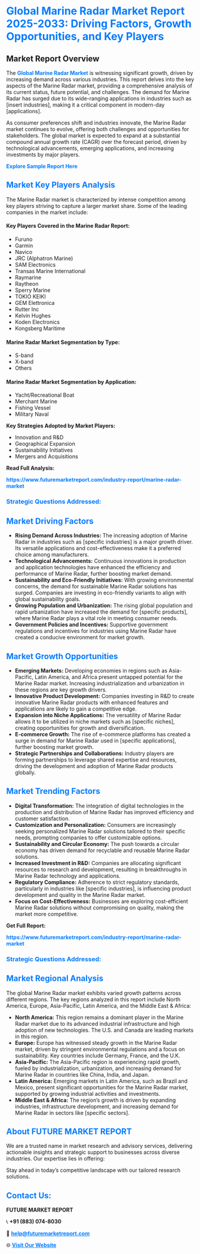 <h1 style="color: #007BFF;">Global Marine Radar Market Report 2025-2033: Driving Factors, Growth Opportunities, and Key Players</h1>

<section id="overview">
<h2>Market Report Overview</h2>
<p>The <a href="https://www.futuremarketreport.com/industry-report/marine-radar-market" style="color: #007BFF; text-decoration: none;"><strong>Global Marine Radar Market</strong></a> is witnessing significant growth, driven by increasing demand across various industries. This report delves into the key aspects of the Marine Radar market, providing a comprehensive analysis of its current status, future potential, and challenges. The demand for Marine Radar has surged due to its wide-ranging applications in industries such as [insert industries], making it a critical component in modern-day [applications].</p>
<p>As consumer preferences shift and industries innovate, the Marine Radar market continues to evolve, offering both challenges and opportunities for stakeholders. The global market is expected to expand at a substantial compound annual growth rate (CAGR) over the forecast period, driven by technological advancements, emerging applications, and increasing investments by major players.</p>
</section>

<section id="overview">
<p><a href="https://www.futuremarketreport.com/request-sample/reportId=54457" style="color: #007BFF; text-decoration: none;"><strong>Explore Sample Report Here</strong></a></p>
</section>

<section id="key-players">
<h2 style="color: #007BFF;">Market Key Players Analysis</h2>
<p>The Marine Radar market is characterized by intense competition among key players striving to capture a larger market share. Some of the leading companies in the market include:</p>
<h4>Key Players Covered in the Marine Radar Report:</h4>
<ul><li>Furuno</li><li>Garmin</li><li>Navico</li><li>JRC (Alphatron Marine)</li><li>SAM Electronics</li><li>Transas Marine International</li><li>Raymarine</li><li>Raytheon</li><li>Sperry Marine</li><li>TOKIO KEIKI</li><li>GEM Elettronica</li><li>Rutter Inc</li><li>Kelvin Hughes</li><li>Koden Electronics</li><li>Kongsberg Maritime</li></ul>
<h4>Marine Radar Market Segmentation by Type:</h4>
<ul><li>S-band</li><li>X-band</li><li>Others</li></ul>

<h4>Marine Radar Market Segmentation by Application:</h4>
<ul><li>Yacht/Recreational Boat</li><li>Merchant Marine</li><li>Fishing Vessel</li><li>Military Naval</li></ul>
<p><strong>Key Strategies Adopted by Market Players:</strong></p>
<ul>
<li>Innovation and R&D</li>
<li>Geographical Expansion</li>
<li>Sustainability Initiatives</li>
<li>Mergers and Acquisitions</li>
</ul>
</section>

<section>
<p><strong>Read Full Analysis: </strong></p><a href="https://www.futuremarketreport.com/industry-report/marine-radar-market" style="color: #007BFF; text-decoration: none;"><strong>https://www.futuremarketreport.com/industry-report/marine-radar-market</strong></a>
<h3 style="color: #007BFF;">Strategic Questions Addressed:</h3>
</section>

<section id="driving-factors">
<h2 style="color: #007BFF;">Market Driving Factors</h2>
<ul>
<li><strong>Rising Demand Across Industries:</strong> The increasing adoption of Marine Radar in industries such as [specific industries] is a major growth driver. Its versatile applications and cost-effectiveness make it a preferred choice among manufacturers.</li>
<li><strong>Technological Advancements:</strong> Continuous innovations in production and application technologies have enhanced the efficiency and performance of Marine Radar, further boosting market demand.</li>
<li><strong>Sustainability and Eco-Friendly Initiatives:</strong> With growing environmental concerns, the demand for sustainable Marine Radar solutions has surged. Companies are investing in eco-friendly variants to align with global sustainability goals.</li>
<li><strong>Growing Population and Urbanization:</strong> The rising global population and rapid urbanization have increased the demand for [specific products], where Marine Radar plays a vital role in meeting consumer needs.</li>
<li><strong>Government Policies and Incentives:</strong> Supportive government regulations and incentives for industries using Marine Radar have created a conducive environment for market growth.</li>
</ul>
</section>

<section id="growth-opportunities">
<h2 style="color: #007BFF;">Market Growth Opportunities</h2>
<ul>
<li><strong>Emerging Markets:</strong> Developing economies in regions such as Asia-Pacific, Latin America, and Africa present untapped potential for the Marine Radar market. Increasing industrialization and urbanization in these regions are key growth drivers.</li>
<li><strong>Innovative Product Development:</strong> Companies investing in R&D to create innovative Marine Radar products with enhanced features and applications are likely to gain a competitive edge.</li>
<li><strong>Expansion into Niche Applications:</strong> The versatility of Marine Radar allows it to be utilized in niche markets such as [specific niches], creating opportunities for growth and diversification.</li>
<li><strong>E-commerce Growth:</strong> The rise of e-commerce platforms has created a surge in demand for Marine Radar used in [specific applications], further boosting market growth.</li>
<li><strong>Strategic Partnerships and Collaborations:</strong> Industry players are forming partnerships to leverage shared expertise and resources, driving the development and adoption of Marine Radar products globally.</li>
</ul>
</section>

<section id="trending-factors">
<h2 style="color: #007BFF;">Market Trending Factors</h2>
<ul>
<li><strong>Digital Transformation:</strong> The integration of digital technologies in the production and distribution of Marine Radar has improved efficiency and customer satisfaction.</li>
<li><strong>Customization and Personalization:</strong> Consumers are increasingly seeking personalized Marine Radar solutions tailored to their specific needs, prompting companies to offer customizable options.</li>
<li><strong>Sustainability and Circular Economy:</strong> The push towards a circular economy has driven demand for recyclable and reusable Marine Radar solutions.</li>
<li><strong>Increased Investment in R&D:</strong> Companies are allocating significant resources to research and development, resulting in breakthroughs in Marine Radar technology and applications.</li>
<li><strong>Regulatory Compliance:</strong> Adherence to strict regulatory standards, particularly in industries like [specific industries], is influencing product development and quality in the Marine Radar market.</li>
<li><strong>Focus on Cost-Effectiveness:</strong> Businesses are exploring cost-efficient Marine Radar solutions without compromising on quality, making the market more competitive.</li>
</ul>
</section>

<section>
<p><strong>Get Full Report: </strong></p><a href="https://www.futuremarketreport.com/industry-report/marine-radar-market" style="color: #007BFF; text-decoration: none;"><strong>https://www.futuremarketreport.com/industry-report/marine-radar-market</strong></a>
<h3 style="color: #007BFF;">Strategic Questions Addressed:</h3>
</section>


<section id="regional-analysis">
<h2 style="color: #007BFF;">Market Regional Analysis</h2>
<p>The global Marine Radar market exhibits varied growth patterns across different regions. The key regions analyzed in this report include North America, Europe, Asia-Pacific, Latin America, and the Middle East & Africa:</p>
<ul>
<li><strong>North America:</strong> This region remains a dominant player in the Marine Radar market due to its advanced industrial infrastructure and high adoption of new technologies. The U.S. and Canada are leading markets in this region.</li>
<li><strong>Europe:</strong> Europe has witnessed steady growth in the Marine Radar market, driven by stringent environmental regulations and a focus on sustainability. Key countries include Germany, France, and the U.K.</li>
<li><strong>Asia-Pacific:</strong> The Asia-Pacific region is experiencing rapid growth, fueled by industrialization, urbanization, and increasing demand for Marine Radar in countries like China, India, and Japan.</li>
<li><strong>Latin America:</strong> Emerging markets in Latin America, such as Brazil and Mexico, present significant opportunities for the Marine Radar market, supported by growing industrial activities and investments.</li>
<li><strong>Middle East & Africa:</strong> The region’s growth is driven by expanding industries, infrastructure development, and increasing demand for Marine Radar in sectors like [specific sectors].</li>
</ul>
</section>

<footer>
<h2 style="color: #007BFF;">About FUTURE MARKET REPORT</h2>
<p>We are a trusted name in market research and advisory services, delivering actionable insights and strategic support to businesses across diverse industries. Our expertise lies in offering:</p>

<p>Stay ahead in today’s competitive landscape with our tailored research solutions.</p>

<h2 style="color: #007BFF;">Contact Us:</h2>
<p><strong>FUTURE MARKET REPORT</strong></p>
<p>📞 <strong>+91 (883) 074-8030</strong></p>
<p>📧 <strong><a href="mailto:help@futuremarketreport.com" style="color: #007BFF;">help@futuremarketreport.com</a></strong></p>
<p>🌐 <strong><a href="https://www.futuremarketreport.com/" style="color: #007BFF;">Visit Our Website</a></strong></p>
</footer>